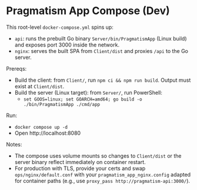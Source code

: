 # Pragmatism App Compose (Dev)

This root-level `docker-compose.yml` spins up:

- `api`: runs the prebuilt Go binary `Server/bin/PragmatismApp` (Linux build) and exposes port 3000 inside the network.
- `nginx`: serves the built SPA from `Client/dist` and proxies `/api` to the Go server.

Prereqs:
- Build the client: from `Client/`, run `npm ci && npm run build`. Output must exist at `Client/dist`.
- Build the server (Linux target): from `Server/`, run PowerShell:
  - `set GOOS=linux; set GOARCH=amd64; go build -o ./bin/PragmatismApp ./cmd/app`

Run:
- `docker compose up -d`
- Open http://localhost:8080

Notes:
- The compose uses volume mounts so changes to `Client/dist` or the server binary reflect immediately on container restart.
- For production with TLS, provide your certs and swap `ops/nginx/default.conf` with your `pragmatism_app_nginx.config` adapted for container paths (e.g., use `proxy_pass http://pragmatism-api:3000/`).
